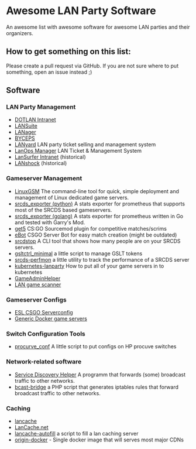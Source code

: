 # Awesome LAN Party Software

An awesome list with awesome software for awesome LAN parties and their organizers.

## How to get something on this list:

Please create a pull request via GitHub.
If you are not sure where to put something, open an issue instead ;)

## Software

### LAN Party Management

- [DOTLAN Intranet](http://intranet.dotlan.net/)
- [LANSuite](https://lansuite.github.io/lansuite/)
- [LANager](https://github.com/zeropingheroes/lanager)
- [BYCEPS](https://byceps.nwsnet.de/)
- [LANyard](https://github.com/zeropingheroes/lanyard) LAN party ticket selling and management system
- [LanOps Manager](https://github.com/lanops/manager) LAN Ticket & Management System
- [LanSurfer Intranet](https://github.com/TcT2k/lansurfer_intranet) (historical)
- [LANshock](https://github.com/bkonetzny/LANshock) (historical)

### Gameserver Management

- [LinuxGSM](https://linuxgsm.com/) The command-line tool for quick, simple deployment and management of Linux dedicated game servers.
- [srcds_exporter (python)](https://github.com/991jo/srcds_exporter) A stats exporter for prometheus that supports most of the SRCDS based gameservers.
- [srcds_exporter (golang)](https://github.com/galexrt/srcds_exporter) A stats exporter for prometheus written in Go and tested with Garry's Mod.
- [get5](https://github.com/splewis/get5) CS:GO Sourcemod plugin for competitive matches/scrims
- [eBot](https://github.com/deStrO/eBot-CSGO) CSGO Server Bot for easy match creation (might be outdated)
- [srcdstop](https://github.com/991jo/srcdstop) A CLI tool that shows how many people are on your SRCDS servers.
- [gsltctrl_minimal](https://github.com/991jo/gsltctrl_minimal) a little script to manage GSLT tokens
- [srcds-perfmon](https://github.com/OpenSourceLAN/srcds-perfmon) a little utility to track the performance of a SRCDS server
- [kubernetes-lanparty](https://github.com/OpenSourceLAN/kubernetes-lanparty/)  How to put all of your game servers in to kubernetes
- [GameAdminHelper](https://github.com/DavidKMartel/GameAdminHelper)
- [LAN game scanner](https://github.com/991jo/lan-game-scanner)

### Gameserver Configs

- [ESL CSGO Serverconfig](https://play.eslgaming.com/download/26251762/)
- [Generic Docker game servers](https://github.com/OpenSourceLAN/gameservers-docker)

### Switch Configuration Tools

- [procurve_conf](https://github.com/991jo/procurve-conf) A little script to put configs on HP procuve switches

### Network-related software

- [Service Discovery Helper](https://github.com/OpenSourceLAN/service-discovery-helper) A programm that forwards (some) broadcast traffic to other networks.
- [bcast-bridge](https://git.kopf-tisch.de/razzor/bcast-bridge) a PHP script that generates iptables rules that forward broadcast traffic to other networks.

### Caching

- [lancache](https://github.com/bntjah/lancache)
- [LanCache.net](https://lancache.net/)
- [lancache-autofill](https://github.com/zeropingheroes/lancache-autofill) a script to fill a lan caching server
- [origin-docker](https://github.com/OpenSourceLAN/origin-docker) - Single docker image that will serves most major CDNs
